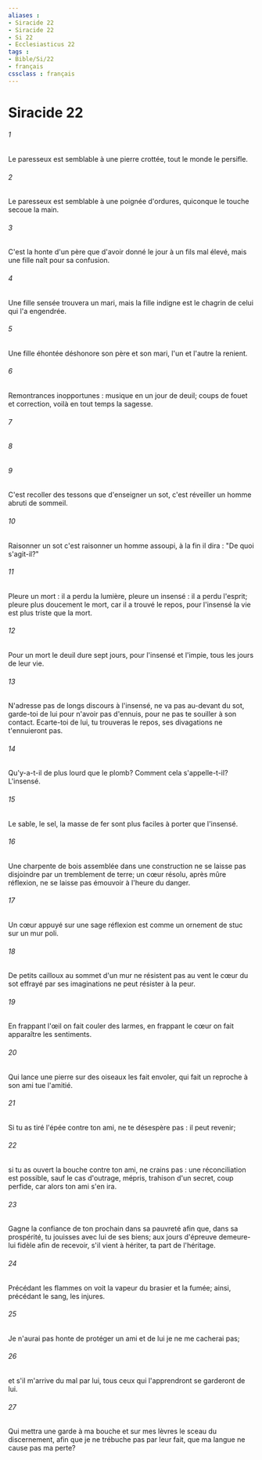 ```yaml
---
aliases : 
- Siracide 22
- Siracide 22
- Si 22
- Ecclesiasticus 22
tags : 
- Bible/Si/22
- français
cssclass : français
---
```


# Siracide 22

###### 1
Le paresseux est semblable à une pierre crottée, tout le monde le persifle.
###### 2
Le paresseux est semblable à une poignée d'ordures, quiconque le touche secoue la main.
###### 3
C'est la honte d'un père que d'avoir donné le jour à un fils mal élevé, mais une fille naît pour sa confusion.
###### 4
Une fille sensée trouvera un mari, mais la fille indigne est le chagrin de celui qui l'a engendrée.
###### 5
Une fille éhontée déshonore son père et son mari, l'un et l'autre la renient.
###### 6
Remontrances inopportunes : musique en un jour de deuil; coups de fouet et correction, voilà en tout temps la sagesse.
###### 7

###### 8

###### 9
C'est recoller des tessons que d'enseigner un sot, c'est réveiller un homme abruti de sommeil.
###### 10
Raisonner un sot c'est raisonner un homme assoupi, à la fin il dira : "De quoi s'agit-il?"
###### 11
Pleure un mort : il a perdu la lumière, pleure un insensé : il a perdu l'esprit; pleure plus doucement le mort, car il a trouvé le repos, pour l'insensé la vie est plus triste que la mort.
###### 12
Pour un mort le deuil dure sept jours, pour l'insensé et l'impie, tous les jours de leur vie.
###### 13
N'adresse pas de longs discours à l'insensé, ne va pas au-devant du sot, garde-toi de lui pour n'avoir pas d'ennuis, pour ne pas te souiller à son contact. Ecarte-toi de lui, tu trouveras le repos, ses divagations ne t'ennuieront pas.
###### 14
Qu'y-a-t-il de plus lourd que le plomb? Comment cela s'appelle-t-il? L'insensé.
###### 15
Le sable, le sel, la masse de fer sont plus faciles à porter que l'insensé.
###### 16
Une charpente de bois assemblée dans une construction ne se laisse pas disjoindre par un tremblement de terre; un cœur résolu, après mûre réflexion, ne se laisse pas émouvoir à l'heure du danger.
###### 17
Un cœur appuyé sur une sage réflexion est comme un ornement de stuc sur un mur poli.
###### 18
De petits cailloux au sommet d'un mur ne résistent pas au vent le cœur du sot effrayé par ses imaginations ne peut résister à la peur.
###### 19
En frappant l'œil on fait couler des larmes, en frappant le cœur on fait apparaître les sentiments.
###### 20
Qui lance une pierre sur des oiseaux les fait envoler, qui fait un reproche à son ami tue l'amitié.
###### 21
Si tu as tiré l'épée contre ton ami, ne te désespère pas : il peut revenir;
###### 22
si tu as ouvert la bouche contre ton ami, ne crains pas : une réconciliation est possible, sauf le cas d'outrage, mépris, trahison d'un secret, coup perfide, car alors ton ami s'en ira.
###### 23
Gagne la confiance de ton prochain dans sa pauvreté afin que, dans sa prospérité, tu jouisses avec lui de ses biens; aux jours d'épreuve demeure-lui fidèle afin de recevoir, s'il vient à hériter, ta part de l'héritage.
###### 24
Précédant les flammes on voit la vapeur du brasier et la fumée; ainsi, précédant le sang, les injures.
###### 25
Je n'aurai pas honte de protéger un ami et de lui je ne me cacherai pas;
###### 26
et s'il m'arrive du mal par lui, tous ceux qui l'apprendront se garderont de lui.
###### 27
Qui mettra une garde à ma bouche et sur mes lèvres le sceau du discernement, afin que je ne trébuche pas par leur fait, que ma langue ne cause pas ma perte?
